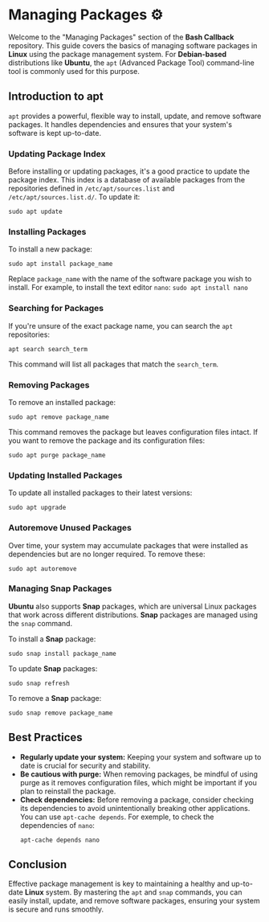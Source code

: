 # Managing Packages ⚙️

Welcome to the "Managing Packages" section of the **Bash Callback** repository. This guide covers the basics of managing software packages in **Linux** using the package management system. For **Debian-based** distributions like **Ubuntu**, the `apt` (Advanced Package Tool) command-line tool is commonly used for this purpose.

## Introduction to apt

`apt` provides a powerful, flexible way to install, update, and remove software packages. It handles dependencies and ensures that your system's software is kept up-to-date.

### Updating Package Index

Before installing or updating packages, it's a good practice to update the package index. This index is a database of available packages from the repositories defined in `/etc/apt/sources.list` and `/etc/apt/sources.list.d/`. To update it:
```
sudo apt update
```

### Installing Packages

To install a new package:
```
sudo apt install package_name
```

Replace `package_name` with the name of the software package you wish to install. For example, to install the text editor `nano`:
`sudo apt install nano`

### Searching for Packages

If you're unsure of the exact package name, you can search the `apt` repositories:
```
apt search search_term
```

This command will list all packages that match the `search_term`.

### Removing Packages

To remove an installed package:
```
sudo apt remove package_name
```

This command removes the package but leaves configuration files intact. If you want to remove the package and its configuration files:
```
sudo apt purge package_name
```

### Updating Installed Packages

To update all installed packages to their latest versions:
```
sudo apt upgrade
```

### Autoremove Unused Packages

Over time, your system may accumulate packages that were installed as dependencies but are no longer required. To remove these:
```
sudo apt autoremove
```

### Managing Snap Packages

**Ubuntu** also supports **Snap** packages, which are universal Linux packages that work across different distributions. **Snap** packages are managed using the `snap` command.

To install a **Snap** package:
```
sudo snap install package_name
```

To update **Snap** packages:
```
sudo snap refresh
```

To remove a **Snap** package:
```
sudo snap remove package_name
```

## Best Practices

  - **Regularly update your system:** Keeping your system and software up to date is crucial for security and stability.
  - **Be cautious with purge:** When removing packages, be mindful of using purge as it removes configuration files, which might be important if you plan to reinstall the package.
  - **Check dependencies:** Before removing a package, consider checking its dependencies to avoid unintentionally breaking other applications. You can use `apt-cache depends`. For exemple, to check the dependencies of `nano`:
    ```
    apt-cache depends nano
    ```

## Conclusion

Effective package management is key to maintaining a healthy and up-to-date **Linux** system. By mastering the `apt` and `snap` commands, you can easily install, update, and remove software packages, ensuring your system is secure and runs smoothly.
